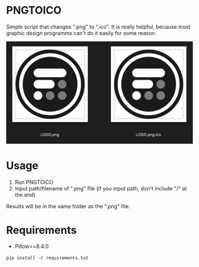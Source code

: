 # PNGTOICO
Simple script that changes ".png" to ".ico". It is really helpful, because most graphic design programms can't do it easily for some reason.

<img src="PNGTOICO.png">

# Usage
1. Run PNGTOICO
2. Input path/filename of ".png" file (if you input path, don't include "/" at the end)

Results will be in the same folder as the ".png" file.

# Requirements
* Pillow==8.4.0
```
pip install -r requirements.txt
```